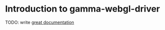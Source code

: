 # Introduction to gamma-webgl-driver

TODO: write [great documentation](http://jacobian.org/writing/what-to-write/)
